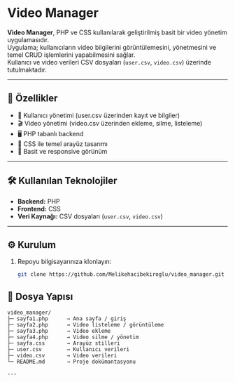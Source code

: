 # Video Manager

**Video Manager**, PHP ve CSS kullanılarak geliştirilmiş basit bir video yönetim uygulamasıdır.  
Uygulama; kullanıcıların video bilgilerini görüntülemesini, yönetmesini ve temel CRUD işlemlerini yapabilmesini sağlar.  
Kullanıcı ve video verileri CSV dosyaları (`user.csv`, `video.csv`) üzerinde tutulmaktadır.  

---

## 🚀 Özellikler
- 👤 Kullanıcı yönetimi (user.csv üzerinden kayıt ve bilgiler)  
- 🎬 Video yönetimi (video.csv üzerinden ekleme, silme, listeleme)  
- 🖥️ PHP tabanlı backend  
- 🎨 CSS ile temel arayüz tasarımı  
- 📱 Basit ve responsive görünüm  

---

## 🛠 Kullanılan Teknolojiler
- **Backend:** PHP  
- **Frontend:** CSS  
- **Veri Kaynağı:** CSV dosyaları (`user.csv`, `video.csv`)  

---
## ⚙️ Kurulum
1. Repoyu bilgisayarınıza klonlayın:
   ```bash
   git clone https://github.com/Melikehacibekiroglu/video_manager.git


## 📂 Dosya Yapısı

```plaintext
video_manager/
├─ sayfa1.php      → Ana sayfa / giriş
├─ sayfa2.php      → Video listeleme / görüntüleme
├─ sayfa3.php      → Video ekleme
├─ sayfa4.php      → Video silme / yönetim
├─ sayfa.css       → Arayüz stilleri
├─ user.csv        → Kullanıcı verileri
├─ video.csv       → Video verileri
└─ README.md       → Proje dokümantasyonu

---

